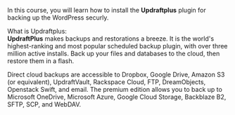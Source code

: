 In this course, you will learn how to install the **Updraftplus** plugin for backing up the WordPress securly.


What is Updraftplus:
<br>
**UpdraftPlus** makes backups and restorations a breeze. It is the world's highest-ranking and most popular scheduled backup plugin, with over three million active installs. Back up your files and databases to the cloud, then restore them in a flash.

Direct cloud backups are accessible to Dropbox, Google Drive, Amazon S3 (or equivalent), UpdraftVault, Rackspace Cloud, FTP, DreamObjects, Openstack Swift, and email. The premium edition allows you to back up to Microsoft OneDrive, Microsoft Azure, Google Cloud Storage, Backblaze B2, SFTP, SCP, and WebDAV.